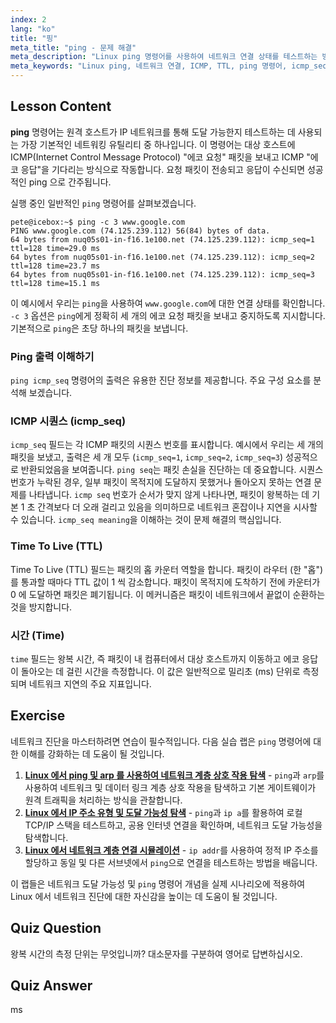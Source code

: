 ```yaml
---
index: 2
lang: "ko"
title: "핑"
meta_title: "ping - 문제 해결"
meta_description: "Linux ping 명령어를 사용하여 네트워크 연결 상태를 테스트하는 방법을 알아보세요. 이 가이드는 icmp_seq, TTL 및 왕복 시간 (roundtrip time) 을 포함한 ping 출력 해석 방법을 설명합니다. 네트워크 문제를 진단하기 위해 ping 시퀀스를 이해하는 방법을 알아보세요."
meta_keywords: "Linux ping, 네트워크 연결, ICMP, TTL, ping 명령어, icmp_seq, ping 시퀀스, icmp seq, icmp_seq 의미, ping icmp_seq, Linux 네트워킹"
---
```


## Lesson Content

**ping** 명령어는 원격 호스트가 IP 네트워크를 통해 도달 가능한지 테스트하는 데 사용되는 가장 기본적인 네트워킹 유틸리티 중 하나입니다. 이 명령어는 대상 호스트에 ICMP(Internet Control Message Protocol) "에코 요청" 패킷을 보내고 ICMP "에코 응답"을 기다리는 방식으로 작동합니다. 요청 패킷이 전송되고 응답이 수신되면 성공적인 ping 으로 간주됩니다.

실행 중인 일반적인 `ping` 명령어를 살펴보겠습니다.

```plaintext
pete@icebox:~$ ping -c 3 www.google.com
PING www.google.com (74.125.239.112) 56(84) bytes of data.
64 bytes from nuq05s01-in-f16.1e100.net (74.125.239.112): icmp_seq=1 ttl=128 time=29.0 ms
64 bytes from nuq05s01-in-f16.1e100.net (74.125.239.112): icmp_seq=2 ttl=128 time=23.7 ms
64 bytes from nuq05s01-in-f16.1e100.net (74.125.239.112): icmp_seq=3 ttl=128 time=15.1 ms
```

이 예시에서 우리는 `ping`을 사용하여 `www.google.com`에 대한 연결 상태를 확인합니다. `-c 3` 옵션은 `ping`에게 정확히 세 개의 에코 요청 패킷을 보내고 중지하도록 지시합니다. 기본적으로 `ping`은 초당 하나의 패킷을 보냅니다.

### Ping 출력 이해하기

`ping icmp_seq` 명령어의 출력은 유용한 진단 정보를 제공합니다. 주요 구성 요소를 분석해 보겠습니다.

### ICMP 시퀀스 (icmp_seq)

`icmp_seq` 필드는 각 ICMP 패킷의 시퀀스 번호를 표시합니다. 예시에서 우리는 세 개의 패킷을 보냈고, 출력은 세 개 모두 (`icmp_seq=1`, `icmp_seq=2`, `icmp_seq=3`) 성공적으로 반환되었음을 보여줍니다. `ping seq`는 패킷 손실을 진단하는 데 중요합니다. 시퀀스 번호가 누락된 경우, 일부 패킷이 목적지에 도달하지 못했거나 돌아오지 못하는 연결 문제를 나타냅니다. `icmp seq` 번호가 순서가 맞지 않게 나타나면, 패킷이 왕복하는 데 기본 1 초 간격보다 더 오래 걸리고 있음을 의미하므로 네트워크 혼잡이나 지연을 시사할 수 있습니다. `icmp_seq meaning`을 이해하는 것이 문제 해결의 핵심입니다.

### Time To Live (TTL)

Time To Live (TTL) 필드는 패킷의 홉 카운터 역할을 합니다. 패킷이 라우터 (한 "홉") 를 통과할 때마다 TTL 값이 1 씩 감소합니다. 패킷이 목적지에 도착하기 전에 카운터가 0 에 도달하면 패킷은 폐기됩니다. 이 메커니즘은 패킷이 네트워크에서 끝없이 순환하는 것을 방지합니다.

### 시간 (Time)

`time` 필드는 왕복 시간, 즉 패킷이 내 컴퓨터에서 대상 호스트까지 이동하고 에코 응답이 돌아오는 데 걸린 시간을 측정합니다. 이 값은 일반적으로 밀리초 (ms) 단위로 측정되며 네트워크 지연의 주요 지표입니다.

## Exercise

네트워크 진단을 마스터하려면 연습이 필수적입니다. 다음 실습 랩은 `ping` 명령어에 대한 이해를 강화하는 데 도움이 될 것입니다.

1. **[Linux 에서 ping 및 arp 를 사용하여 네트워크 계층 상호 작용 탐색](https://labex.io/ko/labs/comptia-explore-network-layer-interaction-with-ping-and-arp-in-linux-592746)** - `ping`과 `arp`를 사용하여 네트워크 및 데이터 링크 계층 상호 작용을 탐색하고 기본 게이트웨이가 원격 트래픽을 처리하는 방식을 관찰합니다.
2. **[Linux 에서 IP 주소 유형 및 도달 가능성 탐색](https://labex.io/ko/labs/comptia-explore-ip-address-types-and-reachability-in-linux-592780)** - `ping`과 `ip a`를 활용하여 로컬 TCP/IP 스택을 테스트하고, 공용 인터넷 연결을 확인하며, 네트워크 도달 가능성을 탐색합니다.
3. **[Linux 에서 네트워크 계층 연결 시뮬레이션](https://labex.io/ko/labs/comptia-simulate-network-layer-connectivity-in-linux-592752)** - `ip addr`를 사용하여 정적 IP 주소를 할당하고 동일 및 다른 서브넷에서 `ping`으로 연결을 테스트하는 방법을 배웁니다.

이 랩들은 네트워크 도달 가능성 및 `ping` 명령어 개념을 실제 시나리오에 적용하여 Linux 에서 네트워크 진단에 대한 자신감을 높이는 데 도움이 될 것입니다.

## Quiz Question

왕복 시간의 측정 단위는 무엇입니까? 대소문자를 구분하여 영어로 답변하십시오.

## Quiz Answer

ms
